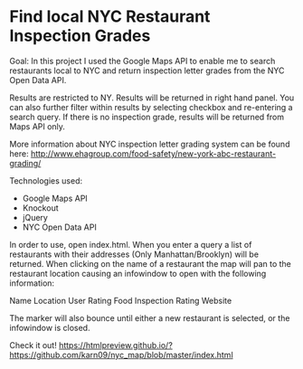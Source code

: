 # Find local NYC Restaurant Inspection Grades
Goal: In this project I used the Google Maps API to enable me to search restaurants local to NYC and 
return inspection letter grades from the NYC Open Data API. 

Results are restricted to NY. Results will be returned in right hand panel. You can also further 
filter within results by selecting checkbox and re-entering a search query. If there is no inspection grade,
results will be returned from Maps API only. 

More information about NYC inspection letter grading system can be found here:
http://www.ehagroup.com/food-safety/new-york-abc-restaurant-grading/

Technologies used:
* Google Maps API
* Knockout
* jQuery
* NYC Open Data API

In order to use, open index.html. When you enter a query a list of restaurants with their addresses (Only Manhattan/Brooklyn)
will be returned. When clicking on the name of a restaurant the map will pan to the restaurant location causing an 
infowindow to open with the following information:

Name
Location
User Rating
Food Inspection Rating
Website 

The marker will also bounce until either a new restaurant is selected, or the infowindow is closed. 

Check it out!
https://htmlpreview.github.io/?https://github.com/karn09/nyc_map/blob/master/index.html
